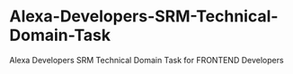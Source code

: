 # Alexa-Developers-SRM-Technical-Domain-Task
Alexa Developers SRM Technical Domain Task for FRONTEND Developers
